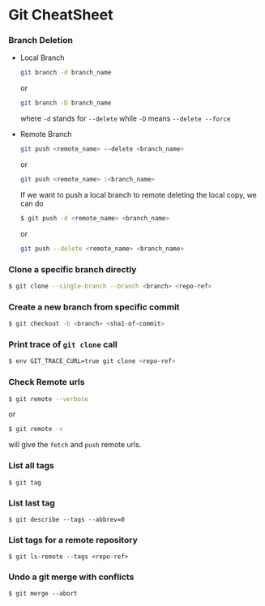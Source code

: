 # Git CheatSheet
### Branch Deletion
* Local Branch

	```sh
	git branch -d branch_name
	```
	or
	
	```sh
	git branch -D branch_name
	```
	
	where `-d` stands for `--delete` while `-D` means `--delete --force`
	
* Remote Branch

	```sh
	git push <remote_name> --delete <branch_name>
	```
	or
	
	```sh
	git push <remote_name> :<branch_name>
	```
	
	If we want to push a local branch to remote deleting the local copy, we can do 
	
	```sh
	$ git push -d <remote_name> <branch_name>
	```
	or
	 
	```sh
	git push --delete <remote_name> <branch_name>
	```

### Clone a specific branch directly
```sh
$ git clone --single-branch --branch <branch> <repo-ref>
```

### Create a new branch from specific commit
```sh
$ git checkout -b <branch> <sha1-of-commit>
```

### Print trace of `git clone` call
```sh
$ env GIT_TRACE_CURL=true git clone <repo-ref>
```

### Check Remote urls
```sh
$ git remote --verbose
```
or

```sh
$ git remote -v
```
will give the `fetch` and `push` remote urls.

### List all tags
```
$ git tag
```

### List last tag
```
$ git describe --tags --abbrev=0
```

### List tags for a remote repository
```
$ git ls-remote --tags <repo-ref>
```

### Undo a git merge with conflicts 
```
$ git merge --abort
```